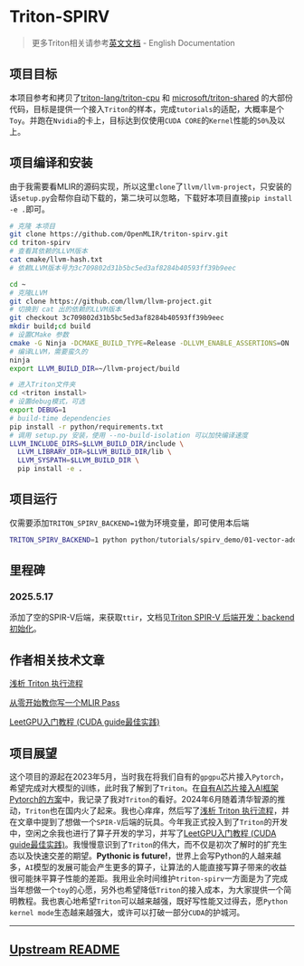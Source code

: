 # Triton-SPIRV

> 更多Triton相关请参考[英文文档](./README.md) - English Documentation

## 项目目标

本项目参考和拷贝了[triton-lang/triton-cpu](https://github.com/triton-lang/triton-cpu) 和 [microsoft/triton-shared](https://github.com/microsoft/triton-shared) 的大部份代码，目标是提供一个接入`Triton`的样本，完成`tutorials`的适配，大概率是个`Toy`。并跑在`Nvidia`的卡上，目标达到仅使用`CUDA CORE`的`Kernel`性能的`50%`及以上。


## 项目编译和安装

由于我需要看MLIR的源码实现，所以这里`clone`了`llvm/llvm-project`，只安装的话`setup.py`会帮你自动下载的，第二块可以忽略，下载好本项目直接`pip install -e .`即可。

```bash
# 克隆 本项目
git clone https://github.com/OpenMLIR/triton-spirv.git
cd triton-spirv
# 查看其依赖的LLVM版本
cat cmake/llvm-hash.txt
# 依赖LLVM版本号为3c709802d31b5bc5ed3af8284b40593ff39b9eec

cd ~
# 克隆LLVM
git clone https://github.com/llvm/llvm-project.git
# 切换到 cat 出的依赖的LLVM版本
git checkout 3c709802d31b5bc5ed3af8284b40593ff39b9eec
mkdir build;cd build
# 设置CMake 参数
cmake -G Ninja -DCMAKE_BUILD_TYPE=Release -DLLVM_ENABLE_ASSERTIONS=ON ../llvm -DLLVM_ENABLE_PROJECTS="mlir;llvm;lld" -DLLVM_TARGETS_TO_BUILD="host;NVPTX;AMDGPU"
# 编译LLVM，需要蛮久的
ninja
export LLVM_BUILD_DIR=~/llvm-project/build

# 进入Triton文件夹
cd <triton install>
# 设置debug模式，可选
export DEBUG=1
# build-time dependencies
pip install -r python/requirements.txt
# 调用 setup.py 安装，使用 --no-build-isolation 可以加快编译速度
LLVM_INCLUDE_DIRS=$LLVM_BUILD_DIR/include \
  LLVM_LIBRARY_DIR=$LLVM_BUILD_DIR/lib \
  LLVM_SYSPATH=$LLVM_BUILD_DIR \
  pip install -e .
```


## 项目运行

仅需要添加`TRITON_SPIRV_BACKEND=1`做为环境变量，即可使用本后端

```bash
TRITON_SPIRV_BACKEND=1 python python/tutorials/spirv_demo/01-vector-add.py
```

## 里程碑

### 2025.5.17

添加了空的SPIR-V后端，来获取`ttir`，文档见[Triton SPIR-V 后端开发：backend 初始化](https://www.cnblogs.com/BobHuang/p/18881029)。


## 作者相关技术文章

[浅析 Triton 执行流程](https://www.cnblogs.com/BobHuang/p/18324040)

[从零开始教你写一个MLIR Pass](https://www.cnblogs.com/BobHuang/p/18249482)

[LeetGPU入门教程 (CUDA guide最佳实践)](https://www.cnblogs.com/BobHuang/p/18755313)


## 项目展望

这个项目的源起在2023年5月，当时我在将我们自有的`gpgpu`芯片接入`Pytorch`，希望完成对大模型的训练，此时我了解到了`Triton`。在[自有AI芯片接入AI框架Pytorch的方案](https://www.cnblogs.com/BobHuang/p/17879241.html)中，我记录了我对`Triton`的看好。2024年6月随着清华智源的推动，`Triton`也在国内火了起来。我也心痒痒，然后写了[浅析 Triton 执行流程](https://www.cnblogs.com/BobHuang/p/18324040)，并在文章中提到了想做一个`SPIR-V`后端的玩具。今年我正式投入到了`Triton`的开发中，空闲之余我也进行了算子开发的学习，并写了[LeetGPU入门教程 (CUDA guide最佳实践)](https://www.cnblogs.com/BobHuang/p/18755313)。我慢慢意识到了`Triton`的伟大，而不仅是初次了解时的扩充生态以及快速交差的期望。**Pythonic is future!**，世界上会写Python的人越来越多，`AI`模型的发展可能会产生更多的算子，让算法的人能直接写算子带来的收益很可能抹平算子性能的差距。我用业余时间维护`triton-spirv`一方面是为了完成当年想做一个`toy`的心愿，另外也希望降低`Triton`的接入成本，为大家提供一个简明教程。我也衷心地希望`Triton`可以越来越强，既好写性能又过得去，愿`Python kernel mode`生态越来越强大，或许可以打破一部分`CUDA`的护城河。


---

## [Upstream README](https://github.com/OpenMLIR/triton-spirv?tab=readme-ov-file#upstream-readme)
